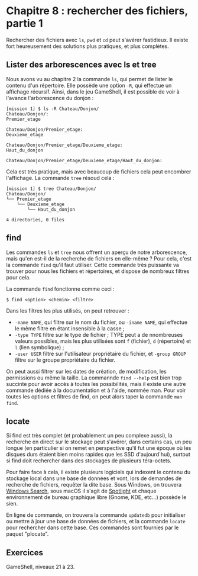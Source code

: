 # Chapitre 8 : rechercher des fichiers, partie 1

Rechercher des fichiers avec `ls`, `pwd` et `cd` peut s'avérer fastidieux. Il
existe fort heureusement des solutions plus pratiques, et plus complètes.

## Lister des arborescences avec ls et tree

Nous avons vu au chapitre 2 la commande `ls`, qui permet de lister le contenu
d'un répertoire. Elle possède une option `-R`, qui effectue un affichage
récursif. Ainsi, dans le jeu GameShell, il est possible de voir à l'avance
l'arborescence du donjon :

```
[mission 1] $ ls -R Chateau/Donjon/
Chateau/Donjon/:
Premier_etage

Chateau/Donjon/Premier_etage:
Deuxieme_etage

Chateau/Donjon/Premier_etage/Deuxieme_etage:
Haut_du_donjon

Chateau/Donjon/Premier_etage/Deuxieme_etage/Haut_du_donjon:
```

Cela est très pratique, mais avec beaucoup de fichiers cela peut encombrer
l'affichage. La commande `tree` résoud cela :

```
[mission 1] $ tree Chateau/Donjon/
Chateau/Donjon/
└── Premier_etage
    └── Deuxieme_etage
        └── Haut_du_donjon

4 directories, 0 files
```

## find

Les commandes `ls` et `tree` nous offrent un aperçu de notre arborescence, mais
qu'en est-il de la recherche de fichiers en elle-même ? Pour cela, c'est la
commande `find` qu'il faut utiliser. Cette commande très puissante va trouver
pour nous les fichiers et répertoires, et dispose de nombreux filtres pour
cela.

La commande `find` fonctionne comme ceci :

```
$ find <option> <chemin> <filtre>
```

Dans les filtres les plus utilisés, on peut retrouver :

* `-name NAME`, qui filtre sur le nom du fichier, ou `-iname NAME`, qui
  effectue le même filtre en étant insensible à la casse ;
* `-type TYPE` filtre sur le type de fichier ; TYPE peut a de nnombreuses
  valeurs possibles, mais les plus utilisées sont `f` (fichier), `d`
  (répertoire) et `l` (lien symbolique) ;
* `-user USER` filtre sur l'utilisateur propriétaire du fichier, et `-group
  GROUP`  filtre sur le groupe propriétaire  du fichier.

On peut aussi filtrer sur les dates de création, de modification, les
permissions ou même la taille. La commannde `find --help` est bien trop
succinte pour avoir accès à toutes les possibilités, mais il existe une autre
commande dédiée à la documentation et à l'aide, nommée man. Pour voir toutes
les options et filtres de find, on peut alors taper la commande `man find`.

## locate

Si find est très complet (et probablement un peu complexe aussi), la recherche
en direct sur le stockage peut s'avérer, dans certains cas, un peu longue (en
particulier si on remet en perspective qu'il fut une époque où les disques durs
étaient bien moins rapides que les SSD d'aujourd´hui), surtout si find doit
rechercher dans des stockages de plusieurs téra-octets.

Pour faire face à cela, il existe plusieurs logiciels qui indexent le contenu
du stockage local dans une base de données et vont, lors de demandes de
recherche de fichiers, requêter la dite base. Sous Windows, on trouvera
[Windows Search](https://en.wikipedia.org/wiki/Windows_Search), sous macOS il
s'agit de [Spotlight](https://en.wikipedia.org/wiki/Spotlight_(Apple)) et
chaque environnement de bureau graphique libre (Gnome, KDE, etc...) possède le sien.

En ligne de commande, on trouvera la commande `updatedb` pour initialiser ou
mettre à jour une base de données de fichiers, et la commande `locate` pour
rechercher dans cette base. Ces commandes sont fournies par le paquet
"plocate".

## Exercices

GameShell, niveaux 21 à 23.
